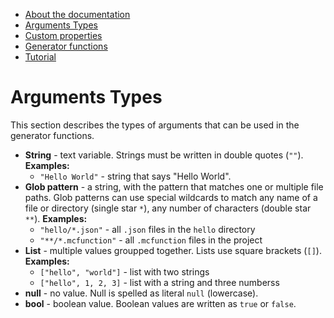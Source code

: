 <!-- doctree start -->
- [About the documentation](/docs/README.md)
- [Arguments Types](/docs/arguments_types.md)
- [Custom properties](/docs/custom_properties.md)
- [Generator functions](/docs/generator_functions.md)
- [Tutorial](/docs/tutorial.md)
<!-- doctree end -->
# Arguments Types
This section describes the types of arguments that can be used in the
generator functions.

- **String** - text variable. Strings must be written in double quotes (`""`).
  **Examples:**
  - `"Hello World"` - string that says "Hello World".
- **Glob pattern** - a string, with the pattern that matches one or multiple
  file paths. Glob patterns can use special wildcards to match any name
  of a file or directory (single star `*`), any number of characters
  (double star `**`). **Examples:**
  - `"hello/*.json"` - all `.json` files in the `hello` directory
  - `"**/*.mcfunction"` - all `.mcfunction` files in the project
- **List** - multiple values groupped together. Lists use square brackets
  (`[]`). **Examples:**
  - `["hello", "world"]` - list with two strings
  - `["hello", 1, 2, 3]` - list with a string and three numberss
- **null** - no value. Null is spelled as literal `null` (lowercase).
- **bool** - boolean value. Boolean values are written as `true` or `false`.
